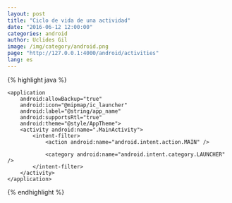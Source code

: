 ```yaml
---
layout: post
title: "Ciclo de vida de una actividad"
date: "2016-06-12 12:00:00"
categories: android
author: Uclides Gil
image: /img/category/android.png
page: "http://127.0.0.1:4000/android/activities"
lang: es
---
```


{% highlight java %}
<?xml version="1.0" encoding="utf-8"?>
<manifest xmlns:android="http://schemas.android.com/apk/res/android"
    package="com.example.usuario.myapplication">

    <application
        android:allowBackup="true"
        android:icon="@mipmap/ic_launcher"
        android:label="@string/app_name"
        android:supportsRtl="true"
        android:theme="@style/AppTheme">
        <activity android:name=".MainActivity">
            <intent-filter>
                <action android:name="android.intent.action.MAIN" />

                <category android:name="android.intent.category.LAUNCHER" />
            </intent-filter>
        </activity>
    </application>

</manifest>
{% endhighlight %}